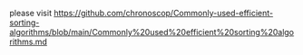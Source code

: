 please visit https://github.com/chronoscop/Commonly-used-efficient-sorting-algorithms/blob/main/Commonly%20used%20efficient%20sorting%20algorithms.md
